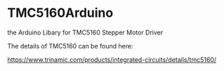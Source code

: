 # TMC5160Arduino

the Arduino Libary for TMC5160 Stepper Motor Driver


The details of TMC5160 can be found here:

https://www.trinamic.com/products/integrated-circuits/details/tmc5160/
